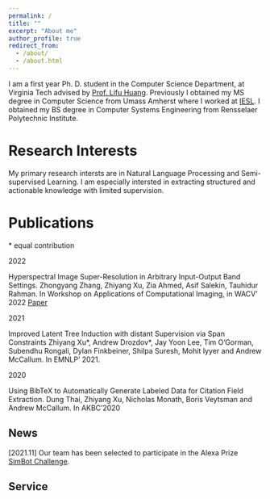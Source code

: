 ```yaml
---
permalink: /
title: ""
excerpt: "About me"
author_profile: true
redirect_from: 
  - /about/
  - /about.html
---
```


I am a first year Ph. D. student in the Computer Science Department, at Virginia Tech advised by [Prof. Lifu Huang](https://wilburone.github.io/). Previously I obtained my MS degree in Computer Science from Umass Amherst where I worked at [IESL](http://www.iesl.cs.umass.edu/). I obtained my BS degree in Computer Systems Engineering from Rensselaer Polytechnic Institute.

Research Interests
======
My primary research intersts are in Natural Language Processing and Semi-supervised Learning. I am especially intersted in extracting structured and actionable knowledge with limited supervision.

Publications
======
\* equal contribution

2022

Hyperspectral Image Super-Resolution in Arbitrary Input-Output Band Settings.
Zhongyang Zhang, Zhiyang Xu, Zia Ahmed, Asif Salekin, Tauhidur Rahman. 
In Workshop on Applications of Computational Imaging, in WACV’ 2022
[Paper](https://arxiv.org/pdf/2103.10614.pdf)

2021

Improved Latent Tree Induction with distant Supervision via Span Constraints
Zhiyang Xu*, Andrew Drozdov*, Jay Yoon Lee, Tim O’Gorman, Subendhu Rongali, Dylan Finkbeiner, Shilpa Suresh, Mohit Iyyer and Andrew McCallum. 
In EMNLP’ 2021.

2020

Using BibTeX to Automatically Generate Labeled Data for Citation Field Extraction. 
Dung Thai, Zhiyang Xu, Nicholas Monath, Boris Veytsman and Andrew McCallum. 
In AKBC’2020

News
------
[2021.11] Our team has been selected to participate in the Alexa Prize [SimBot Challenge](https://www.amazon.science/alexa-prize).

Service
------


